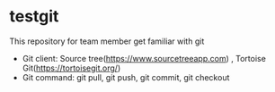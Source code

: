 # testgit
This repository for team member get familiar with git
- Git client: Source tree(https://www.sourcetreeapp.com) , Tortoise Git(https://tortoisegit.org/)
- Git command: git pull, git push, git commit, git checkout